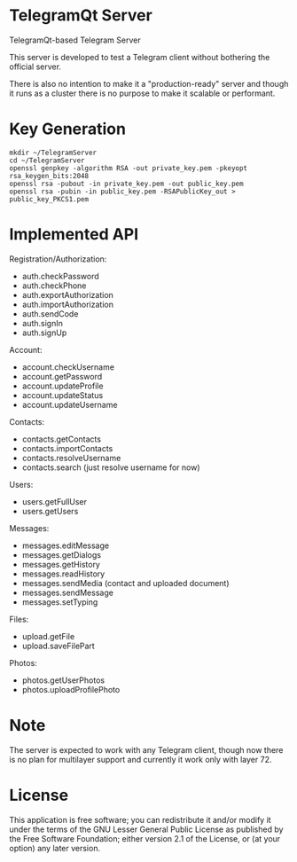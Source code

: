 TelegramQt Server
=======================

TelegramQt-based Telegram Server

This server is developed to test a Telegram client without bothering the official server.

There is also no intention to make it a "production-ready" server and though it runs as
a cluster there is no purpose to make it scalable or performant.

Key Generation
==============

    mkdir ~/TelegramServer
    cd ~/TelegramServer
    openssl genpkey -algorithm RSA -out private_key.pem -pkeyopt rsa_keygen_bits:2048
    openssl rsa -pubout -in private_key.pem -out public_key.pem
    openssl rsa -pubin -in public_key.pem -RSAPublicKey_out > public_key_PKCS1.pem

Implemented API
===============

Registration/Authorization:

- auth.checkPassword
- auth.checkPhone
- auth.exportAuthorization
- auth.importAuthorization
- auth.sendCode
- auth.signIn
- auth.signUp

Account:

- account.checkUsername
- account.getPassword
- account.updateProfile
- account.updateStatus
- account.updateUsername

Contacts:

- contacts.getContacts
- contacts.importContacts
- contacts.resolveUsername
- contacts.search (just resolve username for now)

Users:

- users.getFullUser
- users.getUsers

Messages:

- messages.editMessage
- messages.getDialogs
- messages.getHistory
- messages.readHistory
- messages.sendMedia (contact and uploaded document)
- messages.sendMessage
- messages.setTyping

Files:

- upload.getFile
- upload.saveFilePart

Photos:

- photos.getUserPhotos
- photos.uploadProfilePhoto

Note
=============

The server is expected to work with any Telegram client, though now there is no plan for
multilayer support and currently it work only with layer 72.

License
=======

This application is free software; you can redistribute it and/or modify it
under the terms of the GNU Lesser General Public License as published by
the Free Software Foundation; either version 2.1 of the License,
or (at your option) any later version.
